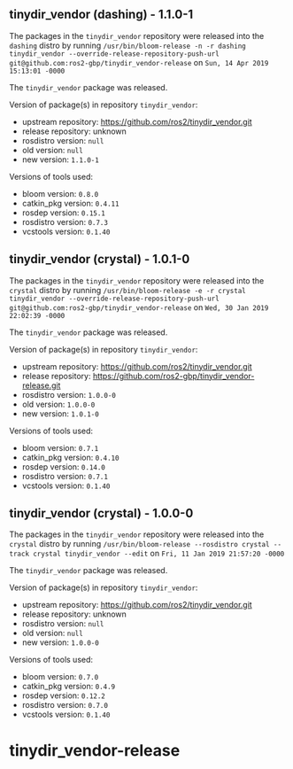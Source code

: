 ## tinydir_vendor (dashing) - 1.1.0-1

The packages in the `tinydir_vendor` repository were released into the `dashing` distro by running `/usr/bin/bloom-release -n -r dashing tinydir_vendor --override-release-repository-push-url git@github.com:ros2-gbp/tinydir_vendor-release` on `Sun, 14 Apr 2019 15:13:01 -0000`

The `tinydir_vendor` package was released.

Version of package(s) in repository `tinydir_vendor`:

- upstream repository: https://github.com/ros2/tinydir_vendor.git
- release repository: unknown
- rosdistro version: `null`
- old version: `null`
- new version: `1.1.0-1`

Versions of tools used:

- bloom version: `0.8.0`
- catkin_pkg version: `0.4.11`
- rosdep version: `0.15.1`
- rosdistro version: `0.7.3`
- vcstools version: `0.1.40`


## tinydir_vendor (crystal) - 1.0.1-0

The packages in the `tinydir_vendor` repository were released into the `crystal` distro by running `/usr/bin/bloom-release -e -r crystal tinydir_vendor --override-release-repository-push-url git@github.com:ros2-gbp/tinydir_vendor-release` on `Wed, 30 Jan 2019 22:02:39 -0000`

The `tinydir_vendor` package was released.

Version of package(s) in repository `tinydir_vendor`:

- upstream repository: https://github.com/ros2/tinydir_vendor.git
- release repository: https://github.com/ros2-gbp/tinydir_vendor-release.git
- rosdistro version: `1.0.0-0`
- old version: `1.0.0-0`
- new version: `1.0.1-0`

Versions of tools used:

- bloom version: `0.7.1`
- catkin_pkg version: `0.4.10`
- rosdep version: `0.14.0`
- rosdistro version: `0.7.1`
- vcstools version: `0.1.40`


## tinydir_vendor (crystal) - 1.0.0-0

The packages in the `tinydir_vendor` repository were released into the `crystal` distro by running `/usr/bin/bloom-release --rosdistro crystal --track crystal tinydir_vendor --edit` on `Fri, 11 Jan 2019 21:57:20 -0000`

The `tinydir_vendor` package was released.

Version of package(s) in repository `tinydir_vendor`:

- upstream repository: https://github.com/ros2/tinydir_vendor.git
- release repository: unknown
- rosdistro version: `null`
- old version: `null`
- new version: `1.0.0-0`

Versions of tools used:

- bloom version: `0.7.0`
- catkin_pkg version: `0.4.9`
- rosdep version: `0.12.2`
- rosdistro version: `0.7.0`
- vcstools version: `0.1.40`


# tinydir_vendor-release
